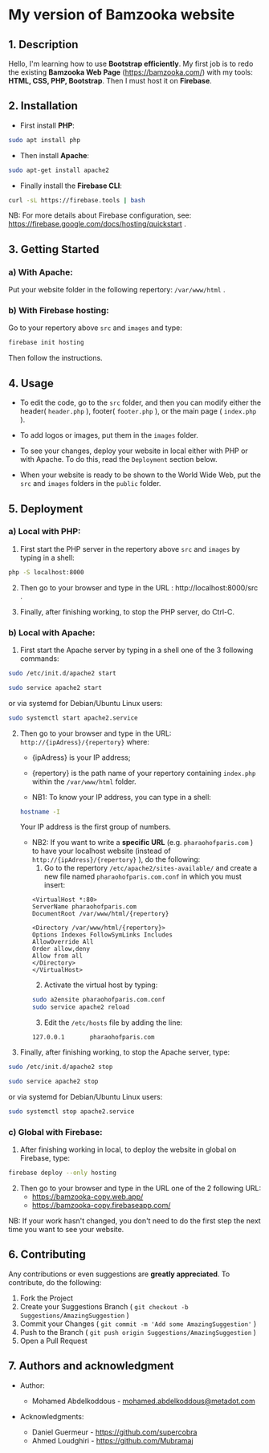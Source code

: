 # My version of Bamzooka website

## 1. Description

Hello, I'm learning how to use **Bootstrap efficiently**. My first job is to redo the existing **Bamzooka Web Page** (https://bamzooka.com/) with my tools: **HTML, CSS, PHP, Bootstrap**. Then I must host it on **Firebase**. 

## 2. Installation

* First install **PHP**:
 ``` bash
 sudo apt install php
 ```

* Then install **Apache**:
 ``` bash
 sudo apt-get install apache2
 ```

* Finally install the **Firebase CLI**:
 ``` bash
 curl -sL https://firebase.tools | bash
 ```
 NB: For more details about Firebase configuration, see: https://firebase.google.com/docs/hosting/quickstart .

## 3. Getting Started

### a) With Apache:

Put your website folder in the following repertory: `/var/www/html` .

### b) With Firebase hosting:

Go to your repertory above `src` and `images` and type:
``` bash
firebase init hosting
```
Then follow the instructions.

## 4. Usage

* To edit the code, go to the `src` folder, and then you can modify either the header( `header.php` ), footer( `footer.php` ), or the main page ( `index.php` ).

* To add logos or images, put them in the `images` folder.

* To see your changes, deploy your website in local either with PHP or with Apache. To do this, read the `Deployment` section below.

* When your website is ready to be shown to the World Wide Web, put the `src` and `images` folders in the `public` folder.

## 5. Deployment

### a) Local with PHP: 

1. First start the PHP server in the repertory above `src` and `images` by typing in a shell:
 ``` bash
 php -S localhost:8000
 ```

2. Then go to your browser and type in the URL : http://localhost:8000/src .

3. Finally, after finishing working, to stop the PHP server, do Ctrl-C.

### b) Local with Apache:

1. First start the Apache server by typing in a shell one of the 3 following commands: 
 ``` bash
 sudo /etc/init.d/apache2 start
 ```
 ``` bash
 sudo service apache2 start
 ```
 or via systemd for Debian/Ubuntu Linux users:
 ``` bash
 sudo systemctl start apache2.service
 ```

2. Then go to your browser and type in the URL: `http://{ipAdress}/{repertory}`
 where:
     - {ipAdress} is your IP address;
     - {repertory} is the path name of your repertory containing `index.php` within the `/var/www/html` folder.

     - NB1: To know your IP address, you can type in a shell: 
     ``` bash
     hostname -I
     ```
     Your IP address is the first group of numbers.

     - NB2: If you want to write a **specific URL** (e.g. `pharaohofparis.com` ) to have your localhost website (instead of `http://{ipAdress}/{repertory}` ), do the following:
         1. Go to the repertory `/etc/apache2/sites-available/` and create a new file named `pharaohofparis.com.conf` in which you must insert:
         ``` 
         <VirtualHost *:80>
         ServerName pharaohofparis.com
         DocumentRoot /var/www/html/{repertory}

         <Directory /var/www/html/{repertory}>
         Options Indexes FollowSymLinks Includes
         AllowOverride All
         Order allow,deny
         Allow from all
         </Directory>
         </VirtualHost>
         ```
         2. Activate the virtual host by typing:
         ``` bash
         sudo a2ensite pharaohofparis.com.conf
         sudo service apache2 reload
         ```
         3. Edit the `/etc/hosts` file by adding the line:
         ``` 
         127.0.0.1       pharaohofparis.com
         ```

3. Finally, after finishing working, to stop the Apache server, type:
 ``` bash
 sudo /etc/init.d/apache2 stop
 ```
 ``` bash
 sudo service apache2 stop
 ```
 or via systemd for Debian/Ubuntu Linux users:
 ``` bash
 sudo systemctl stop apache2.service
 ```

### c) Global with Firebase:

1. After finishing working in local, to deploy the website in global on Firebase, type:
 ``` bash
 firebase deploy --only hosting
 ```

2. Then go to your browser and type in the URL one of the 2 following URL:
     - https://bamzooka-copy.web.app/
     - https://bamzooka-copy.firebaseapp.com/

NB: If your work hasn't changed, you don't need to do the first step the next time you want to see your website. 

## 6. Contributing

Any contributions or even suggestions are **greatly appreciated**. To contribute, do the following:

1. Fork the Project
2. Create your Suggestions Branch ( `git checkout -b Suggestions/AmazingSuggestion` )
3. Commit your Changes ( `git commit -m 'Add some AmazingSuggestion'` )
4. Push to the Branch ( `git push origin Suggestions/AmazingSuggestion` )
5. Open a Pull Request

## 7. Authors and acknowledgment

* Author:
     - Mohamed Abdelkoddous - mohamed.abdelkoddous@metadot.com

* Acknowledgments: 
     - Daniel Guermeur - https://github.com/supercobra
     - Ahmed Loudghiri - https://github.com/Mubramaj
